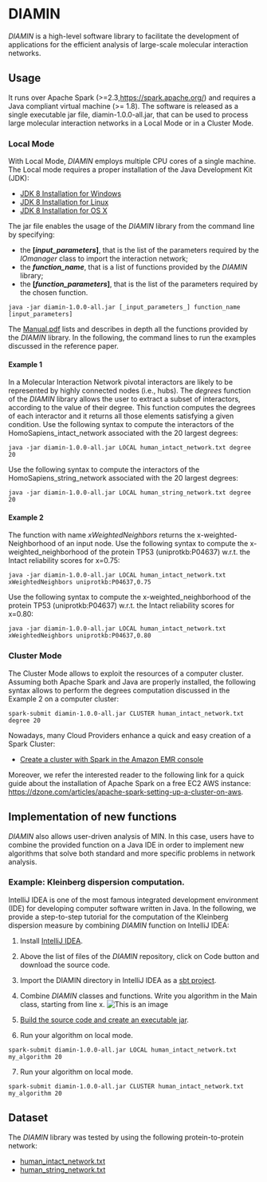 # DIAMIN
_DIAMIN_ is a high-level software library to facilitate the development of applications for the efficient analysis of large-scale molecular interaction networks. 

## Usage
It runs over Apache Spark (>=2.3,https://spark.apache.org/) and requires a Java compliant virtual machine (>= 1.8). 
The software is released as a single executable jar file, diamin-1.0.0-all.jar, that can be used to process large molecular interaction networks in a Local Mode or in a Cluster Mode.

### Local Mode
With Local Mode, _DIAMIN_ employs multiple CPU cores of a single machine. The Local mode requires a proper installation of the Java Development Kit (JDK):
- [JDK 8 Installation for Windows](https://docs.oracle.com/javase/8/docs/technotes/guides/install/windows_jdk_install.html#CHDEBCCJ)
- [JDK 8 Installation for Linux](https://docs.oracle.com/javase/8/docs/technotes/guides/install/linux_jdk.html#BJFGGEFG)
- [JDK 8 Installation for OS X](https://docs.oracle.com/javase/8/docs/technotes/guides/install/mac_jdk.html#CHDBADCG)

The jar file enables the usage of the _DIAMIN_ library from the command line by specifying:
- the **[_input_parameters_]**, that is the list of the parameters required by the _IOmanager_ class to import the interaction network;
- the **_function_name_**, that is a list of functions provided by the _DIAMIN_ library;
- the **[_function_parameters_]**, that is the list of the parameters required by the chosen function.

```
java -jar diamin-1.0.0-all.jar [_input_parameters_] function_name [input_parameters]
```

The [Manual.pdf]() lists and describes in depth all the functions provided by the _DIAMIN_ library. In the following, the command lines to run the examples discussed in the reference paper.

#### Example 1
In a Molecular Interaction Network pivotal interactors are likely to be represented by highly connected nodes (i.e., hubs). 
The _degrees_ function of the _DIAMIN_ library allows the user to extract a subset of interactors, according to the value of their degree. 
This function computes the degrees of each interactor and it returns all those elements satisfying a given condition.
Use the following syntax to compute the interactors of the HomoSapiens_intact_network associated with the 20 largest degrees:
```
java -jar diamin-1.0.0-all.jar LOCAL human_intact_network.txt degree 20
```
Use the following syntax to compute the interactors of the HomoSapiens_string_network associated with the 20 largest degrees:
```
java -jar diamin-1.0.0-all.jar LOCAL human_string_network.txt degree 20
```
#### Example 2
The function with name _xWeightedNeighbors_ returns the x-weighted-Neighborhood of an input node. 
Use the following syntax to compute the x-weighted_neighborhood of the protein TP53 (uniprotkb:P04637) 
w.r.t. the Intact reliability scores for x=0.75:

```
java -jar diamin-1.0.0-all.jar LOCAL human_intact_network.txt xWeightedNeighbors uniprotkb:P04637,0.75
```
Use the following syntax to compute the x-weighted_neighborhood of the protein TP53 (uniprotkb:P04637) 
w.r.t. the Intact reliability scores for x=0.80:

```
java -jar diamin-1.0.0-all.jar LOCAL human_intact_network.txt xWeightedNeighbors uniprotkb:P04637,0.80
```

### Cluster Mode
The Cluster Mode allows to exploit the resources of a computer cluster. Assuming both Apache Spark and Java are properly installed, 
the following syntax allows to perform the degrees computation discussed in the Example 2 on a computer cluster:
```
spark-submit diamin-1.0.0-all.jar CLUSTER human_intact_network.txt degree 20
```
Nowadays, many Cloud Providers enhance a quick and easy creation of a Spark Cluster:
- [Create a cluster with Spark in the Amazon EMR console](https://docs.aws.amazon.com/emr/latest/ReleaseGuide/emr-spark-launch.html)

Moreover, we refer the interested reader to the following link for a quick guide about the installation of Apache Spark on a free EC2 AWS instance:
https://dzone.com/articles/apache-spark-setting-up-a-cluster-on-aws.

## Implementation of new functions
_DIAMIN_ also allows user-driven analysis of MIN. In this case, users have to combine the provided function on a Java IDE 
in order to implement new algorithms that solve both standard and more specific problems in network analysis.

### Example: Kleinberg dispersion computation.
IntelliJ IDEA is one of the most famous integrated development environment (IDE) 
for developing computer software written in Java. In the following, we provide  a step-to-step tutorial for the computation of the Kleinberg dispersion 
measure by combining _DIAMIN_ function on IntelliJ IDEA:  
1. Install [IntelliJ IDEA]().
2. Above the list of files of the _DIAMIN_ repository, click on Code button and download the source code.
3. Import the DIAMIN directory in IntelliJ IDEA as a [sbt project]().
4. Combine _DIAMIN_ classes and functions. Write you algorithm in the Main class, starting from line x.
![This is an image](https://myoctocat.com/assets/images/base-octocat.svg)



5. [Build the source code and create an executable jar]().
6. Run your algorithm on local mode.
```
spark-submit diamin-1.0.0-all.jar LOCAL human_intact_network.txt my_algorithm 20
```
7. Run your algorithm on local mode.
```
spark-submit diamin-1.0.0-all.jar CLUSTER human_intact_network.txt my_algorithm 20
```





## Dataset
The _DIAMIN_ library was tested by using the following protein-to-protein network:
- [human_intact_network.txt]()
- [human_string_network.txt]()
